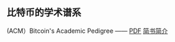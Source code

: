 
## 比特币的学术谱系

(ACM）Bitcoin's Academic Pedigree —— [PDF](http://delivery.acm.org/10.1145/3140000/3136559/p20-narayanan.pdf?ip=45.32.67.24&id=3136559&acc=OPEN&key=4D4702B0C3E38B35%2E4D4702B0C3E38B35%2E4D4702B0C3E38B35%2E6D218144511F3437&__acm__=1559118871_09e57a635f930212ff4d20b93cbf30cf) [简书简介](https://www.jianshu.com/p/e9b288a38df1)
